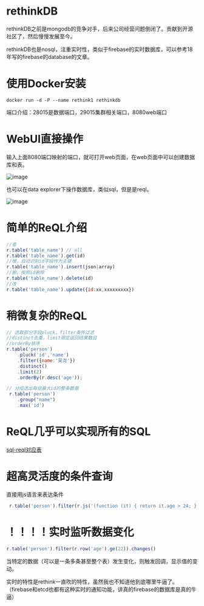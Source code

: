 # rethinkDB
rethinkDB之前是mongodb的竞争对手，后来公司经营问题倒闭了。贡献到开源社区了，然后慢慢发展至今。

rethinkDB也是nosql，注重实时性，类似于firebase的实时数据库，可以参考18年写的firebase的database的文章。
# 使用Docker安装
```
docker run -d -P --name rethink1 rethinkdb
```
端口介绍：28015是数据端口，29015集群相关端口，8080web端口
# WebUI直接操作
输入上面8080端口映射的端口，就可打开web页面，在web页面中可以创建数据库和表。

![image](https://bolg.obs.cn-north-1.myhuaweicloud.com/1908/rethinkdb.gif)

也可以在data explorer下操作数据库，类似sql，但是是reql。

![image](https://bolg.obs.cn-north-1.myhuaweicloud.com/1908/rethinkdb2.gif)
# 简单的ReQL介绍
```js
//查
r.table('table_name') // all
r.table('table_name').get(id)
//增，自动识别id字段作为主键
r.table('table_name').insert(json|array)
//删，按照id删除
r.table('table_name').delete(id)
//改
r.table('table_name').update({id:xx,xxxxxxxxx})
```
# 稍微复杂的ReQL
```js
// 选取部分字段pluck，filter条件过滤
//distinct去重，limit限定返回结果数目
//orderBy排序
r.table('person')
    .pluck('id','name')
    .filter({name:'吴尧'})
    .distinct()
    .limit(2)
    .orderBy(r.desc('age'));

// 分组选出每组最大id的整条数据
 r.table('person')
    .group("name")
    .max('id')
```
# ReQL几乎可以实现所有的SQL
[sql-reql对应表](https://rethinkdb.com/docs/sql-to-reql/javascript/)  

# 超高灵活度的条件查询
直接用js语言来表达条件
```js
 r.table('person').filter(r.js('(function (it) { return it.age > 24; })'))
```
# ！！！！实时监听数据变化
```js
r.table('person').filter(r.row('age').ge(22)).changes()
```
当特定的数据（可以是一条多条甚至整个表）发生变化，则触发回调，显示值的变动。

实时的特性是rethink一直吹的特性，虽然我也不知道他到底哪里牛逼了。（firebase和etcd也都有这种实时的通知功能，讲真的firebase的数据库是真的牛逼）
